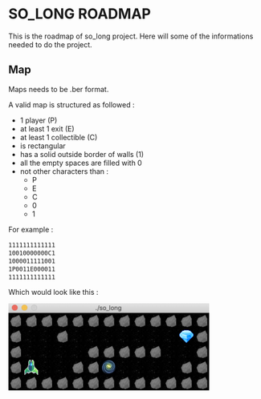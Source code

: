# SO_LONG ROADMAP
This is the roadmap of so_long project. Here will some of the informations needed to do the project.

## Map
Maps needs to be .ber format.

A valid map is structured as followed :
- 1 player (P)
- at least 1 exit (E)
- at least 1 collectible (C)
- is rectangular
- has a solid outside border of walls (1)
- all the empty spaces are filled with 0
- not other characters than :
	- P
	- E
	- C
	- 0
	- 1

For example :

	1111111111111
	10010000000C1
	1000011111001
	1P0011E000011
	1111111111111

Which would look like this :

<img src="images/examplemap.png" width="400"/><br>
